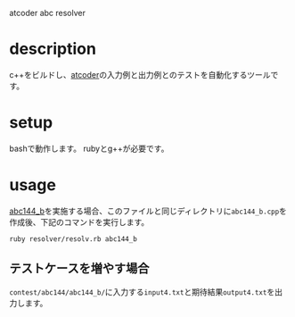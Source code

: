 atcoder abc resolver

# description
c++をビルドし、[atcoder](https://atcoder.jp/)の入力例と出力例とのテストを自動化するツールです。

# setup
bashで動作します。
rubyとg++が必要です。

# usage
[abc144_b](https://atcoder.jp/contests/abc144/tasks/abc144_b)を実施する場合、このファイルと同じディレクトリに`abc144_b.cpp`を作成後、下記のコマンドを実行します。
```
ruby resolver/resolv.rb abc144_b
```

## テストケースを増やす場合
`contest/abc144/abc144_b/`に入力する`input4.txt`と期待結果`output4.txt`を出力します。